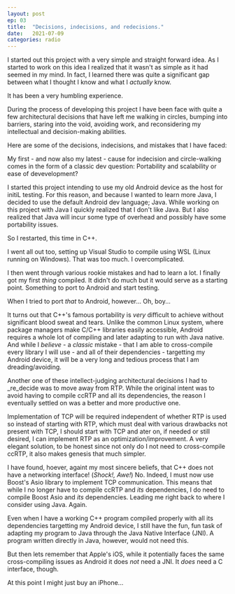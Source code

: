 ```yaml
---
layout: post
ep: 03
title:  "Decisions, indecisions, and redecisions."
date:   2021-07-09
categories: radio
---
```


I started out this project with a very simple and straight forward idea. As I started to work on 
this idea I realized that it wasn't as simple as it had seemed in my mind. In fact, I learned there 
was quite a significant gap between what I thought I know and what I _actually_ know.

It  has been a very humbling experience.

<!--end_preview-->

During the process of developing this project I have been face with quite a few architectural 
decisions that have left me walking in circles, bumping into barriers, staring into the void, 
avoiding work, and reconsidering my intellectual and decision-making abilities.

Here are some of the decisions, indecisions, and mistakes that I have faced:

My first - and now also my latest - cause for indecision and circle-walking comes in the form of a 
classic dev question: Portability and scalability or ease of devevelopment?

I started this project intending to use my old Android device as the host for initiL testing. For 
this reason, and because I wanted to learn more Java, I decided to use the default
Android dev language; Java. While working on this project with Java I quickly realized that I don't
like Java. But I also realized that Java will incur some type of overhead and possibly have 
some portability issues.

So I restarted, this time in C++. 

I went all out too, setting up Visual Studio to compile using WSL (Linux running on Windows). That 
was too much. I overcomplicated.

I then went through various rookie mistakes and had to learn a lot. I finally got my first _thing_ 
compiled. It didn't do much but it would serve as a starting point. Something to port to Android and
start testing.

When I tried to port _that_ to Android, however... Oh, boy... 

It turns out that C++'s famous portability is _very_ difficult to achieve without significant blood 
sweat and tears. Unlike the common Linux system, where package managers make C/C++ libraries easily
accessible, Android requires a whole lot of compiling and later adapting to run with Java native. 
And while I _believe_ - a _classic_ mistake - that I am able to cross-compile every library I
will use - and all of their dependencies - targetting my Android device, it will be a very long and
tedious process that I am dreading/avoiding.

Another one of these intellect-judging architectural decisions I had to _re_decide was to move away 
from RTP. While the original intent was to avoid having to compile ccRTP and all its dependencies, 
the reason I eventually settled on was a better and more productive one.

Implementation of TCP will be required independent of whether RTP is used so instead of starting 
with RTP, which must deal with various drawbacks not present with TCP, I should start with TCP and
ater on, if needed or still desired, I can implement RTP as an optimization/improvement. 
A very elegant solution, to be honest since not only do I not need to cross-compile ccRTP, it also 
makes genesis that much simpler.

I have found, hoever, againt my most sincere beliefs, that C++ does not have a networking interface!
(_Shock!, Awe!_) No. Indeed, I must now use Boost's Asio library to implement TCP communication. 
This means that while I no longer have to compile ccRTP and _its_ dependencies, I do need to compile
Boost Asio and _its_ dependencies. Leading me right back to where I consider using Java. Again.

Even when I have a working C++ program compiled properly with all its dependencies targetting my 
Android device, I still have the fun, fun task of adapting my program to Java through the 
Java Native Interface (JNI). A program written directly in Java, however, would not need this.

But then lets remember that Apple's iOS, while it potentially faces the same cross-compiling issues
as Android it does _not_ need a JNI. It _does_ need a C interface, though.

At this point I might just buy an iPhone...